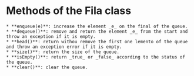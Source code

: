 # Methods of the Fila class
	* **enqueue(e)**: increase the element _e_ on the final of the queue.
	* **dequeue()**: remove and return the element _e_ from the start and throw an exception if it is empty.
	* **head()**: return withou remove the first one lemento of the queue and throw an exception error if it is empty.
	* **size()**: return the size of the queue.
	* **isEmpty()**: return _true_ or _false_ according to the status of the queue.
	* **clear()**: clear the queue.
